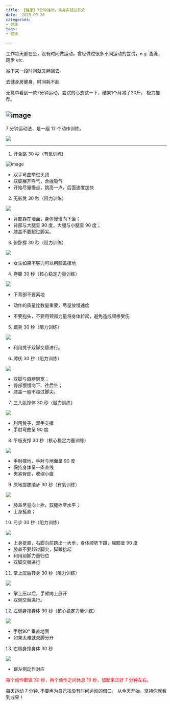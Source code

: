```yaml
---
title: 【健康】7分钟运动，亲身实践过有效
date:  2019-09-30
categories:
- 健康 
tags: 
- 健康

---
```


工作每天都在坐，没有时间做运动，曾经做过很多不同运动的尝试，e.g. 游泳， 跑步 etc.

减下来一段时间就又胖回去。

去健身房健身，时间耗不起

无意中看到一款7分钟运动，尝试的心态试一下，结果1个月减了20斤， 极力推荐。

![image](./.7minssports_images/e970532558.gif)
---

7 分钟运动法，是一组 12 个动作训练。

![](./.7minssports_images/summary.png)

---

1. 开合跳 30 秒（有氧训练)

![image](./.7minssports_images/action1.png)

- 双手弯曲举过头顶
- 双脚展开呼气，合拢吸气
- 开始尽量慢点，跳高一点，后面速度加快

2. 无影凳 30 秒（阻力训练）

![](./.7minssports_images/action2.png)

- 背部靠在墙面，身体慢慢向下坐；
- 背部与大腿呈 90 度，大腿与小腿呈 90 度；
- 膝盖不要超过脚尖。

3. 俯卧撑 30 秒（阻力训练）

![](./.7minssports_images/action3.png)

- 女生如果不够力可以用膝盖撑地

4. 卷腹 30 秒（核心稳定力量训练）

 ![](./.7minssports_images/action4.png)

- 下背部不要离地

- 动作的质量比数量重要，尽量放慢速度

- 不要抱头，不要用颈部力量将身体拉起，避免造成颈椎受伤

5. 踏凳 30 秒（阻力训练）

![](./.7minssports_images/action5.png)

- 利用凳子双脚交替进行。

6. 蹲伏 30 秒（阻力训练）

![](./.7minssports_images/action6.png)

- 双脚与肩膀同宽；
- 臀部慢慢向下、往后坐；
- 膝盖一般不超过脚尖。

7. 三头肌撑体 30 秒（阻力训练）

![](./.7minssports_images/action7.png)

- 利用凳子，双手支撑
- 手肘弯曲呈 90 度

8. 平板支撑 30 秒（核心稳定力量训练）

![](./.7minssports_images/action8.png)
       
- 手肘撑地，手肘与地面呈 90 度
- 保持身体呈一条直线
- 夹紧臀部，收缩小腹

9. 原地提膝踏步 30 秒（有氧训练）

![](./.7minssports_images/action9.png)

- 膝盖尽量向上抬，双腿抬至水平；
- 上身挺直；

10. 弓步 30 秒（阻力训练）

![](./.7minssports_images/action10.png)

- 上身挺直，右脚向前跨出一大步，身体顺势下蹲，屈膝呈 90 度
- 膝盖不要超过脚尖，脚跟抬起
- 利用前脚力量归位
- 双脚交替进行
        

11. 掌上压后转身 30 秒（阻力训练）

![](./.7minssports_images/action11.png)

- 掌上压以后，手臂向上展开
- 双侧交替进行。


12. 左侧身撑身体 30 秒（核心稳定力量训练）

![](./.7minssports_images/action12.png)

- 手肘90° 垂直地面
- 如果太难就双脚分开

13. 右侧身撑身体 30 秒

![](./.7minssports_images/action13.png)

- 跟左侧动作对应
        
<font color="red"> 每个动作都做 30 秒，两个动作之间休息 10 秒，加起来正好 7 分钟左右。</font>

每天运动 7 分钟, 不要再为自己找没有时间运动的借口， 从今天开始，坚持你就看到成果！


